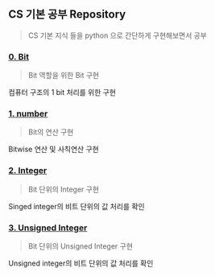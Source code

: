 ## CS 기본 공부 Repository
> CS 기본 지식 들을 python 으로 간단하게 구현해보면서 공부

### [0. Bit][bit]
> Bit 역할을 위한 Bit 구현

컴퓨터 구조의 1 bit 처리를 위한 구현

### [1. number][number]
> Bit의 연산 구현 

Bitwise 연산 및 사칙연산 구현

### [2. Integer][integer]
> Bit 단위의 Integer 구현

Singed integer의 비트 단위의 값 처리를 확인

### [3. Unsigned Integer][unsigned_integer]
> Bit 단위의 Unsigned Integer 구현

Unsigned integer의 비트 단위의 값 처리를 확인


[bit]: ./bit/README.md
[number]: ./nums/README.md
[integer]: ./integer/README.md
[unsigned_integer]: ./unsigned_integer/README.md

